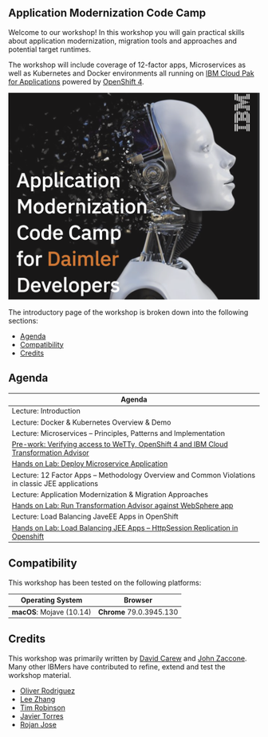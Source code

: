 ## Application Modernization Code Camp

Welcome to our workshop! In this workshop you will gain practical skills about application modernization, migration tools and approaches and potential target runtimes.

The workshop will include coverage of 12-factor apps, Microservices as well as Kubernetes and Docker environments all running on [IBM Cloud Pak for Applications](https://www.ibm.com/cloud/cloud-pak-for-applications/get-started) powered by [OpenShift 4](https://blog.openshift.com/introducing-red-hat-openshift-4/).

   ![Workshop logo](.gitbook/assets/images/generic/workshop-logo.png)

The introductory page of the workshop is broken down into the following sections:

* [Agenda](#agenda)
* [Compatibility](#compatibility)
* [Credits](#credits)

## Agenda

|  Agenda |
| - |
| Lecture: Introduction |
| Lecture: Docker & Kubernetes Overview & Demo |
| Lecture: Microservices – Principles, Patterns and Implementation |
| [Pre-work: Verifying access to WeTTy, OpenShift 4 and IBM Cloud Transformation Advisor](exercise-0/README.md)  |
| [Hands on Lab: Deploy Microservice Application](exercise-1/README.md)
| Lecture: 12 Factor Apps – Methodology Overview and Common Violations in classic JEE applications |
| Lecture: Application Modernization & Migration Approaches |
| [Hands on Lab: Run Transformation Advisor against WebSphere app](exercise-2/README.md) |
| Lecture: Load Balancing JaveEE Apps in OpenShift |
| [Hands on Lab: Load Balancing JEE Apps – HttpSession Replication in Openshift](exercise-3/README.md)


## Compatibility

This workshop has been tested on the following platforms:

| Operating System | Browser |
| - | - |
| **macOS**: Mojave (10.14) | **Chrome** 79.0.3945.130 |



## Credits

This workshop was primarily written by [David Carew](https://developer.ibm.com/profiles/carew) and [John Zaccone](https://developer.ibm.com/profiles/john.zaccone). Many other IBMers have contributed to refine, extend and test the workshop material.

* [Oliver Rodriguez](https://developer.ibm.com/profiles/odrodrig)
* [Lee Zhang](https://developer.ibm.com/profiles/lijing)
* [Tim Robinson](https://developer.ibm.com/profiles/timro)
* [Javier Torres](https://github.com/jrtorres)
* [Rojan Jose](https://github.com/rojanjose)
